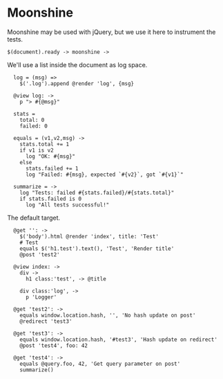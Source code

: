 Moonshine
=========

Moonshine may be used with jQuery, but we use it here to instrument the tests.

    $(document).ready -> moonshine ->

We'll use a list inside the document as log space.

      log = (msg) =>
        $('.log').append @render 'log', {msg}

      @view log: ->
        p "> #{@msg}"

      stats =
        total: 0
        failed: 0

      equals = (v1,v2,msg) ->
        stats.total += 1
        if v1 is v2
          log "OK: #{msg}"
        else
          stats.failed += 1
          log "Failed: #{msg}, expected `#{v2}`, got `#{v1}`"

      summarize = ->
        log "Tests: failed #{stats.failed}/#{stats.total}"
        if stats.failed is 0
          log "All tests successful!"

The default target.

      @get '': ->
        $('body').html @render 'index', title: 'Test'
        # Test
        equals $('h1.test').text(), 'Test', 'Render title'
        @post 'test2'

      @view index: ->
        div ->
          h1 class:'test', -> @title

        div class:'log', ->
          p 'Logger'

      @get 'test2': ->
        equals window.location.hash, '', 'No hash update on post'
        @redirect 'test3'

      @get 'test3': ->
        equals window.location.hash, '#test3', 'Hash update on redirect'
        @post 'test4', foo: 42

      @get 'test4': ->
        equals @query.foo, 42, 'Get query parameter on post'
        summarize()
